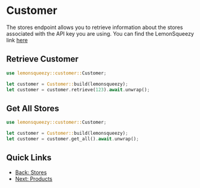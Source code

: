 # Customer

The stores endpoint allows you to retrieve information about the stores associated with the API key you are using. 
You can find the LemonSqueezy link [here](https://docs.lemonsqueezy.com/api/stores)

## Retrieve Customer

```rust
use lemonsqueezy::customer::Customer;

let customer = Customer::build(lemonsqueezy);
let customer = customer.retrieve(123).await.unwrap();
```

## Get All Stores

```rust
use lemonsqueezy::customer::Customer;

let customer = Customer::build(lemonsqueezy);
let customer = customer.get_all().await.unwrap();
```

## Quick Links 
- [Back: Stores](stores.md)
- [Next: Products](products.md)